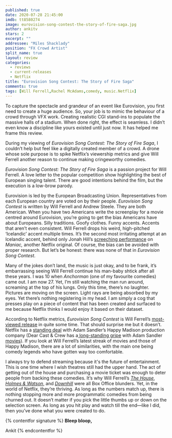 ```yaml
---
published: true
date: 2020-07-28 21:45:00
imdb: tt8580274
image: eurovision-song-contest-the-story-of-fire-saga.jpg
author: ankitv
stars: 2
excerpt: ""
addressee: "Miles Shacklady"
position: "FX Crowd Artist"
split_name: true
layout: review
categories: 
  - reviews
  - current-releases
  - Netflix
title: "Eurovision Song Contest: The Story of Fire Saga"
comments: true
tags: [Will Ferrell,Rachel McAdams,comedy, music.Netflix]
---
```

To capture the spectacle and grandeur of an event like Eurovision, you first need to create a huge audience. So, your job is to mimic the behaviour of a crowd through VFX work. Creating realistic CGI stand-ins to populate the massive halls of a stadium. When done right, the effect is seamless. I didn’t even know a discipline like yours existed until just now. It has helped me frame this review.

During my viewing of _Eurovision Song Contest: The Story of Fire Saga_, I couldn’t help but feel like a digitally created member of a crowd. A drone whose sole purpose is to spike Netflix’s viewership metrics and give Will Ferrell another reason to continue making cringeworthy comedies.

_Eurovision Song Contest: The Story of Fire Saga_ is a passion project for Will Ferrell. A love letter to the popular competition show highlighting the best of European singing talent. There are good intentions behind the film, but the execution is a low-brow parody.

Eurovision is led by the European Broadcasting Union. Representatives from each European country are voted on by their people. _Eurovision_ _Song Contest_ is written by Will Ferrell and Andrew Steele. They are both American. When you have two Americans write the screenplay for a movie centred around Eurovision, you’re going to get the bias Americans have about Europeans. Silly traditions. Goofy clothes. Funny accents. Accents that aren’t even consistent. Will Ferrell drops his weird, high-pitched ‘Icelandic’ accent multiple times. It’s the second most irritating attempt at an Icelandic accent, behind only Jonah Hill’s [screeching performance](https://youtu.be/pqUTf2RYaOk?t=15) on _Maniac,_ another Netflix original. Of course, the bias can be avoided with proper research. But let’s be honest: there was none of that in _Eurovision_ _Song Contest_.

Many of the jokes don’t land, the music is just okay, and to be frank, it’s embarrassing seeing Will Ferrell continue his man-baby shtick after all these years. I was 10 when _Anchorman_ (one of my favourite comedies) came out. I am now 27. Yet, I’m still watching the man run around, screaming at the top of his lungs. Only this time, there’s no laughter. Pictures are moving on the screen. Light rays are being absorbed by my eyes. Yet there’s nothing registering in my head. I am simply a cog that presses play on a piece of content that has been created and surfaced to me because Netflix thinks I would enjoy it based on their dataset.

According to Netflix metrics, _Eurovision Song Contest_ is Will Ferrell’s [most-viewed release](https://www.forbes.com/sites/scottmendelson/2020/06/28/netflix-eurovision-is-will-ferrell-most-successful-movie-since-lego-movie/#2823d62538f4) in quite some time. That should surprise me but it doesn’t. Netflix has a [standing deal](https://www.theverge.com/2020/1/31/21116858/adam-sandler-netflix-deal-four-movies-murder-mystery-most-viewed-2019) with Adam Sandler’s Happy Madison production company (Dear Cast & Crew has a[ long-standing gripe](http://www.dearcastandcrew.com/content/2015/4/30/we-need-to-talk-about-adam.html) with Adam Sandler [movies](http://www.dearcastandcrew.com/content/2015/7/28/pixels.html)). If you look at Will Ferrell’s latest streak of movies and those of Happy Madison, there are a lot of similarities, with the main one being comedy legends who have gotten way too comfortable.

I always try to defend streaming because it's the future of entertainment. This is one time where I wish theatres still had the upper hand. The act of getting out of the house and purchasing a movie ticket was enough to deter people from backing these comedies. It’s why Will Ferrell’s [_The House_](https://www.telegraph.co.uk/films/0/will-ferrells-new-movie-bombs-audiences-rejecting-adult-comedies/), [_Holmes & Watson_](https://www.theverge.com/2018/12/28/18159190/holmes-watson-flop-will-ferrell-studio-comedy-movies-change-2018), and [_Downhill_](https://www.the-numbers.com/movie/Downhill#tab=summary) were all Box Office blunders. Yet, in the world of Netflix, they’re thriving. As long as the numbers match up, there is nothing stopping more and more programmatic comedies from being churned out. It doesn’t matter if you pick the little thumbs up or down on the selection screen. As long as you hit play and watch till the end—like I did, then you’ve done what you were created to do.

{% contentfor signature %}
**Bleep bloop,**

Ankit
{% endcontentfor %}